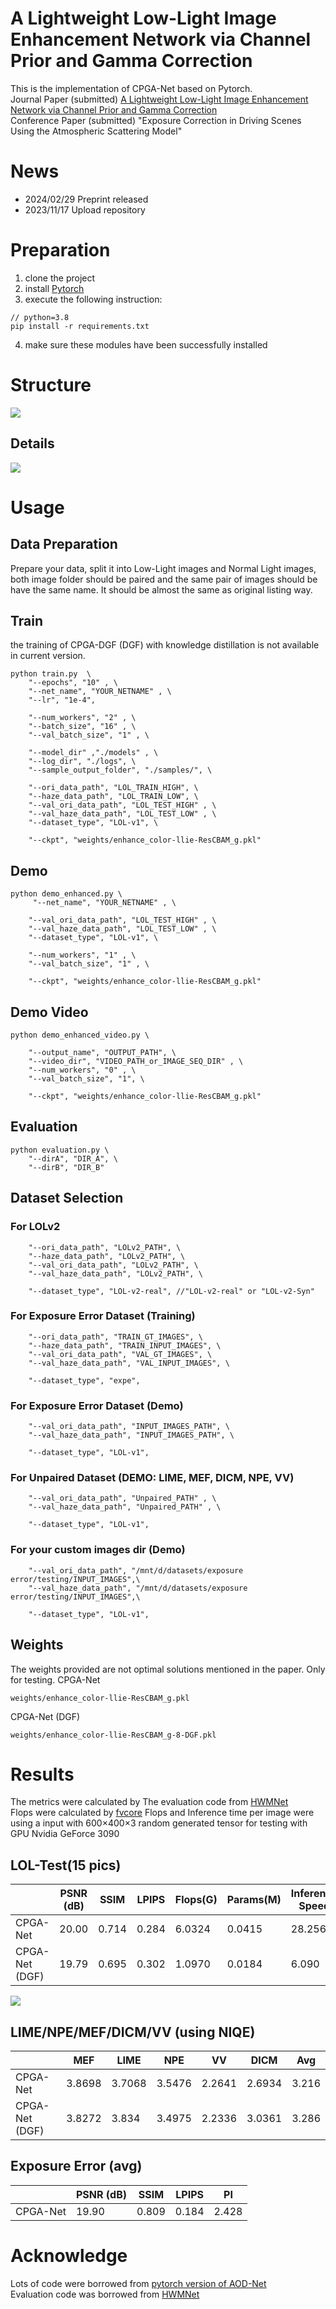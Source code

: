 # A Lightweight Low-Light Image Enhancement Network via Channel Prior and Gamma Correction

This is the implementation of CPGA-Net based on Pytorch.  
Journal Paper (submitted) [A Lightweight Low-Light Image Enhancement Network via Channel Prior and Gamma Correction](http://arxiv.org/abs/2402.18147)  
Conference Paper (submitted) "Exposure Correction in Driving Scenes Using the Atmospheric Scattering Model"  

# News
* 2024/02/29 Preprint released 
* 2023/11/17 Upload repository
# Preparation
1. clone the project
2. install [Pytorch](https://pytorch.org/)
3. execute the following instruction: 
```
// python=3.8
pip install -r requirements.txt
```
4. make sure these modules have been successfully installed
# Structure
![](Img/LLIE-Arch.png)
## Details
![](Img/LLIE-Details.png)

# Usage
## Data Preparation

Prepare your data, split it into Low-Light images and Normal Light images, both image folder should be paired and the same pair of images should be have the same name. It should be almost the same as original listing way.

## Train
the training of CPGA-DGF (DGF) with knowledge distillation is not available in current version.
```
python train.py  \
    "--epochs", "10" , \
    "--net_name", "YOUR_NETNAME" , \
    "--lr", "1e-4",

    "--num_workers", "2" , \
    "--batch_size", "16" , \
    "--val_batch_size", "1" , \

    "--model_dir" ,"./models" , \
    "--log_dir", "./logs", \
    "--sample_output_folder", "./samples/", \

    "--ori_data_path", "LOL_TRAIN_HIGH", \
    "--haze_data_path", "LOL_TRAIN_LOW", \
    "--val_ori_data_path", "LOL_TEST_HIGH" , \
    "--val_haze_data_path", "LOL_TEST_LOW" , \
    "--dataset_type", "LOL-v1", \

    "--ckpt", "weights/enhance_color-llie-ResCBAM_g.pkl" 
```

## Demo
```
python demo_enhanced.py \
     "--net_name", "YOUR_NETNAME" , \

    "--val_ori_data_path", "LOL_TEST_HIGH" , \
    "--val_haze_data_path", "LOL_TEST_LOW" , \
    "--dataset_type", "LOL-v1", \
    
    "--num_workers", "1" , \ 
    "--val_batch_size", "1" , \ 

    "--ckpt", "weights/enhance_color-llie-ResCBAM_g.pkl" 
```
## Demo Video
```
python demo_enhanced_video.py \

    "--output_name", "OUTPUT_PATH", \
    "--video_dir", "VIDEO_PATH_or_IMAGE_SEQ_DIR" , \
    "--num_workers", "0" , \
    "--val_batch_size", "1", \

    "--ckpt", "weights/enhance_color-llie-ResCBAM_g.pkl" 
```
## Evaluation
```
python evaluation.py \
    "--dirA", "DIR_A", \
    "--dirB", "DIR_B"
```

## Dataset Selection
### For LOLv2
```
    "--ori_data_path", "LOLv2_PATH", \
    "--haze_data_path", "LOLv2_PATH", \
    "--val_ori_data_path", "LOLv2_PATH", \
    "--val_haze_data_path", "LOLv2_PATH", \
    
    "--dataset_type", "LOL-v2-real", //"LOL-v2-real" or "LOL-v2-Syn"
```
### For Exposure Error Dataset (Training)
```
    "--ori_data_path", "TRAIN_GT_IMAGES", \
    "--haze_data_path", "TRAIN_INPUT_IMAGES", \
    "--val_ori_data_path", "VAL_GT_IMAGES", \
    "--val_haze_data_path", "VAL_INPUT_IMAGES", \
    
    "--dataset_type", "expe",
```
### For Exposure Error Dataset (Demo)
```
    "--val_ori_data_path", "INPUT_IMAGES_PATH", \
    "--val_haze_data_path", "INPUT_IMAGES_PATH", \
    
    "--dataset_type", "LOL-v1",
```
### For Unpaired Dataset (DEMO: LIME, MEF, DICM, NPE, VV)
```
    "--val_ori_data_path", "Unpaired_PATH" , \
    "--val_haze_data_path", "Unpaired_PATH" , \
    
    "--dataset_type", "LOL-v1",
```
### For your custom images dir (Demo)
```
    "--val_ori_data_path", "/mnt/d/datasets/exposure error/testing/INPUT_IMAGES",\
    "--val_haze_data_path", "/mnt/d/datasets/exposure error/testing/INPUT_IMAGES",\
    
    "--dataset_type", "LOL-v1",
```
## Weights
The weights provided are not optimal solutions mentioned in the paper. Only for testing.
CPGA-Net
```
weights/enhance_color-llie-ResCBAM_g.pkl
```
CPGA-Net (DGF)
```
weights/enhance_color-llie-ResCBAM_g-8-DGF.pkl
```
# Results
The metrics were calculated by The evaluation code from [HWMNet
](https://github.com/FanChiMao/HWMNet.git)  
Flops were calculated by [fvcore](https://github.com/facebookresearch/fvcore)
Flops and Inference time per image were using a input with 600×400×3 random generated tensor for testing with GPU Nvidia GeForce 3090
## LOL-Test(15 pics)
|      | PSNR (dB)| SSIM  | LPIPS |Flops(G) | Params(M) | Inference Speed|
| ---- | ----  | ----  |  ---- | ----   | ---- | ---- |
|  CPGA-Net   |20.00  | 0.714 | 0.284 | 6.0324 |  0.0415  | 28.256 |
|  CPGA-Net (DGF)   |19.79  | 0.695 | 0.302 | 1.0970 |  0.0184 | 6.090|

![](Img/sample.jpg)

## LIME/NPE/MEF/DICM/VV (using NIQE)

|      |  MEF | LIME | NPE |VV |DICM | Avg|
| ---- | ---- |---- |---- |---- |---- | ----|
|  CPGA-Net   | 3.8698 |3.7068|	3.5476|	2.2641|	2.6934|	3.216|	
|  CPGA-Net (DGF)  |  3.8272|	3.834|	3.4975	|2.2336	|3.0361|	3.286|

## Exposure Error (avg)
|      | PSNR (dB)| SSIM  | LPIPS | PI |
| ---- | ----  | ----  |  ---- | ---- |
|  CPGA-Net   | 19.90  | 0.809 | 0.184 | 2.428 |


# Acknowledge
Lots of code were borrowed from [pytorch version of AOD-Net](https://github.com/walsvid/AOD-Net-PyTorch)  
Evaluation code was borrowed from [HWMNet](https://github.com/FanChiMao/HWMNet.git)
